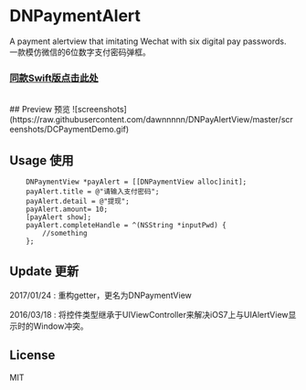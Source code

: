 # DNPaymentAlert
A payment alertview that imitating Wechat with six digital pay passwords.<br/>
一款模仿微信的6位数字支付密码弹框。
<br/>
### [同款Swift版点击此处](https://github.com/dawnnnnn/DNPayAlertView-Swift)
<br/>
## Preview 预览
![screenshots](https://raw.githubusercontent.com/dawnnnnn/DNPayAlertView/master/screenshots/DCPaymentDemo.gif)


## Usage 使用
``` objc
	DNPaymentView *payAlert = [[DNPaymentView alloc]init];
    payAlert.title = @"请输入支付密码";
    payAlert.detail = @"提现";
    payAlert.amount= 10;
    [payAlert show];
    payAlert.completeHandle = ^(NSString *inputPwd) {
        //something 
    };
```
    
## Update 更新
2017/01/24 : 重构getter，更名为DNPaymentView

2016/03/18 : 将控件类型继承于UIViewController来解决iOS7上与UIAlertView显示时的Window冲突。
    
## License  
MIT
